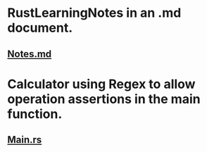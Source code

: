 # RustLearningNotes in an .md document.
## <a href=https://github.com/OmiSeerDev/TerminalRegexCalculator/blob/main/rust-course/src/notes.md> Notes.md </a>
# Calculator using Regex to allow operation assertions in the main function.
## <a href=https://github.com/OmiSeerDev/TerminalRegexCalculator/blob/main/rust-course/src/main.rs> Main.rs</a>
